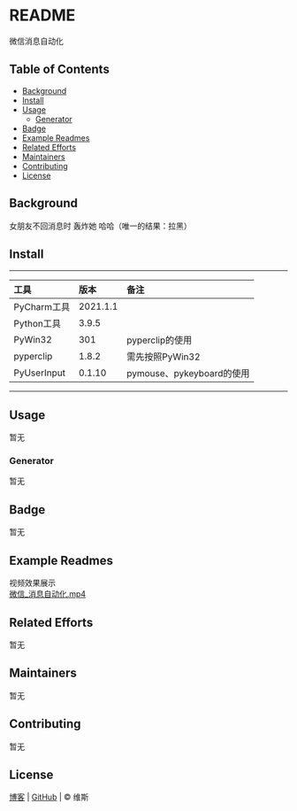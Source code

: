 # README

微信消息自动化

## Table of Contents

- [Background](#background)
- [Install](#install)
- [Usage](#usage)
  - [Generator](#generator)
- [Badge](#badge)
- [Example Readmes](#example-readmes)
- [Related Efforts](#related-efforts)
- [Maintainers](#maintainers)
- [Contributing](#contributing)
- [License](#license)

## Background

女朋友不回消息时 轰炸她 哈哈（唯一的结果：拉黑）

## Install

****

| 工具         | 版本     | 备注                      |
|:------------|:---------|:------------------------|
| PyCharm工具  | 2021.1.1 |                         |
| Python工具   | 3.9.5    |                         |
| PyWin32     | 301      | pyperclip的使用           |
| pyperclip   | 1.8.2    | 需先按照PyWin32           |
| PyUserInput | 0.1.10   | pymouse、pykeyboard的使用 |

****


## Usage

暂无

### Generator

暂无

## Badge

暂无

## Example Readmes

视频效果展示  
[微信_消息自动化.mp4](video/微信_消息自动化.mp4)

## Related Efforts

暂无

## Maintainers

暂无

## Contributing

暂无

## License

[博客](https://www.cnblogs.com/danhuai) |
[GitHub](https://github.com/JarvisFree) | © 维斯
